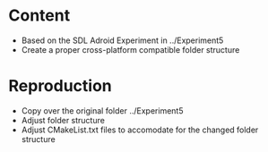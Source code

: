 # Content

- Based on the SDL Adroid Experiment in ../Experiment5
- Create a proper cross-platform compatible folder structure

# Reproduction

- Copy over the original folder ../Experiment5
- Adjust folder structure
- Adjust CMakeList.txt files to accomodate for the changed folder structure 